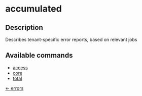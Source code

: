 # accumulated

## Description

Describes tenant-specific error reports, based on relevant jobs

## Available commands

- [access](./access.md)
- [core](./core.md)
- [total](./total.md)


[← errors](../index.md)